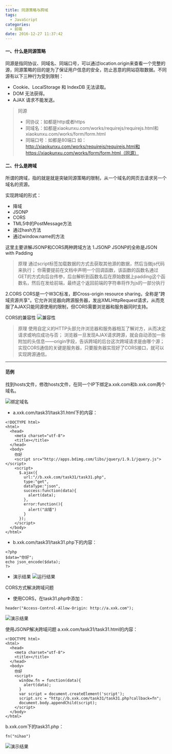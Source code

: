 ```yaml
---
title: 同源策略与跨域
tags:
  - JavaScript
categories:
  - 前端
date: 2016-12-27 11:37:42
---
```

#### 一、什么是同源策略
同源是指同协议、同域名、同端口号，可以通过location.origin来查看一个完整的源，同源策略的目的是为了保证用户信息的安全，防止恶意的网站窃取数据。不同源有以下三种行为受到限制：
- Cookie、LocalStorage 和 IndexDB 无法读取。
- DOM 无法获得。
- AJAX 请求不能发送。

> 同源
> - 同协议：如都是http或者https
> - 同域名：如都是xiaokunxu.com/works/requirejs/requirejs.html和xiaokunxu.com/works/form/form.html
> - 同端口号：如都是80端口
如：
http://xiaokunxu.com/works/requirejs/requirejs.html和https://xiaokunxu.com/works/form/form.html（同源）

#### 二、什么是跨域
所谓的跨域，指的就是就是突破同源策略的限制，从一个域名的网页去请求另一个域名的资源。

实现跨域的形式：
- 降域
- JSONP
- CORS
- TML5中的PostMessage方法
- 通过hash方法
- 通过window.name的方法

这里主要讲解JSONP和CORS两种跨域方法
1.JSONP
JSONP的全称是JSON with Padding
> 原理
> 通过script标签加载数据的方式去获取其他源的数据，然后当做js代码来执行；
> 你需要提前在文档中声明一个回调函数，该函数的函数名通过GET的方式向后台传参，后台解析到函数名后在原始数据上padding这个函数名，然后在发给前端，最终这个返回前端的字符串将作为js的一部分执行

2.CORS
CORS是一个W3C标准，即Cross-origin resource sharing，全称是"跨域资源共享"。它允许浏览器向跨源服务器，发出XMLHttpRequest请求，从而克服了AJAX只能同源使用的限制，但CORS需要浏览器和服务器同时支持。

CORS的兼容性
![兼容性](http://upload-images.jianshu.io/upload_images/2321415-c824ca635b6f8f5a.png?imageMogr2/auto-orient/strip%7CimageView2/2/w/1240)

> 原理
> 使用自定义的HTTP头部允许浏览器和服务器相互了解对方，从而决定请求或响应成功与否；
> 浏览器一旦发现AJAX请求跨源，就会自动添加一些附加的头信息——origin字段，告诉跨域的后台这次跨域请求是由哪个源；
> 实现CORS通信的关键是服务器，只要服务器实现好了CORS接口，就可以实现跨源通信。

***
#### 范例
找到hosts文件，修改hosts文件，在同一个IP下绑定a.xxk.com和b.xxk.com两个域名。

![绑定域名](http://upload-images.jianshu.io/upload_images/2321415-c4b8df0856f0f152.png?imageMogr2/auto-orient/strip%7CimageView2/2/w/1240)

- a.xxk.com/task31/task31.html下的内容：
```
<!DOCTYPE html>
<html>
  <head>
    <meta charset="utf-8">
    <title></title>
  </head>
  <body>
    你好
    <script src="http://apps.bdimg.com/libs/jquery/1.9.1/jquery.js"></script>
    <script>
      $.ajax({
        url:"//b.xxk.com/task31/task31.php",
        type:"get",
        dataType:"json",
        success:function(data){
          alert(data);
        },
        error:function(){
          alert("出错")
        }
      });
    </script>
  </body>
</html>
```

- b.xxk.com/task31/task31.php下的内容：
```
<?php
$data="你好";
echo json_encode($data);
?>
```

- 演示结果
![运行结果](http://upload-images.jianshu.io/upload_images/2321415-ae4f674df9e4a156.png?imageMogr2/auto-orient/strip%7CimageView2/2/w/1240)

CORS方式解决跨域问题
- 使用CORS，在task31.php中添加：
```
header("Access-Control-Allow-Origin: http://a.xxk.com");
```

![演示结果](http://upload-images.jianshu.io/upload_images/2321415-15d9d7e633ed68a0.png?imageMogr2/auto-orient/strip%7CimageView2/2/w/1240)

使用JSONP解决跨域问题
a.xxk.com/task31/task31.html的内容：
```
<!DOCTYPE html>
<html>
  <head>
    <meta charset="utf-8">
    <title></title>
  </head>
  <body>
    你好
    <script>
      window.fn = function(data){
        alert(data);
      }
      var script = document.createElement('script');
      script.src = "http://b.xxk.com/task31/task31.php?callback=fn";
      document.body.appendChild(script);
    </script>
  </body>
</html>
```
b.xxk.com下的task31.php：
```
fn("nihao")
```

![演示结果](http://upload-images.jianshu.io/upload_images/2321415-fd776fe3d8b5adc5.png?imageMogr2/auto-orient/strip%7CimageView2/2/w/1240)

















